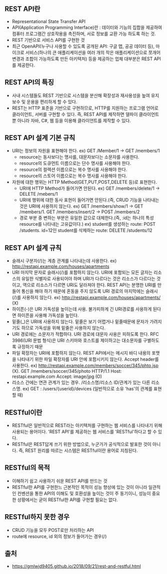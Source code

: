 ## REST API란
- Representational State Transfer API
- API(Application Programming Interface)란 : 데이터와 기능의 집합을 제공하여 컴퓨터 프로그램간 상호작용을 촉진하며, 서로 정보를 교환 가능 하도록 하는 것.
- REST 기반으로 서비스 API를 구현한 것
- 최근 OpenAPI(누구나 사용할 수 있도록 공개된 API: 구글 맵, 공공 데이터 등), 마이크로 서비스(하나의 큰 애플리케이션을 여러 개의 작은 애플리케이션으로 쪼개어 변경과 조합이 가능하도록 만든 아키텍처) 등을 제공하는 업체 대부분은 REST API를 제공한다.

## REST API의 특징
- 사내 시스템들도 REST 기반으로 시스템을 분산해 확장성과 재사용성을 높여 유지보수 및 운용을 편리하게 할 수 있다.
- REST는 HTTP 표준을 기반으로 구현하므로, HTTP를 지원하는 프로그램 언어로 클라이언트, 서버를 구현할 수 있다. 즉, REST API를 제작하면 델파이 클라이언트 뿐 아니라 자바, C#, 웹 등을 이용해 클라이언트를 제작할 수 있다.

## REST API 설계 기본 규칙
- URI는 정보의 자원을 표현해야 한다. ex) GET /Member/1 -> GET /members/1
  <ul><li>resource는 동사보다는 명사를, 대문자보다는 소문자를 사용한다.</li>
  <li>resource의 도큐먼트 이름으로는 단수 명사를 사용해야 한다.</li>
  <li>resource의 컬렉션 이름으로는 복수 명사를 사용해야 한다.</li>
  <li>resource의 스토어 이름으로는 복수 명사를 사용해야 한다.</li>
  </ul>
- 자원에 대한 행위는 HTTP Method(GET,PUT,POST,DELETE 등)로 표현한다.
  <ul><li>URI에 HTTP Method가 들어가면 안된다. ex) GET /members/delete/1 -> DELETE /mebers/1</li>
  <li>URI에 행위에 대한 동사 표현이 들어가면 안된다.(즉, CRUD 기능을 나타내는 것은 URI에 사용하지 않는다. ex) GET /members/show/1 -> GET /members/1. GET /members/insert/2 -> POST /members/2</li>
  <li>경로 부분 중 변하는 부분은 유일한 값으로 대체한다.(즉, :id는 하나의 특성 resource를 나타내는 고유값이다.) ex) student를 생성하는 route: POST /students. id=12인 student를 삭제하는 route: DELETE /students/12</li>
  </ul>
  
## REST API 설계 규칙
- 슬래시 구분자(/)는 계층 관계를 나타내는데 사용한다. ex) http://restapi.example.com/houses/apartments
- URI 마지막 문자로 슬래시(/)를 포함하지 않는다. URI에 포함되는 모든 글자는 리소스의 유일한 식별자로 사용되어야 하며 URI가 다르다는 것은 리소스가 다르다는 것이고, 역으로 리소스가 다르면 URI도 달라져야 한다. REST API는 분명한 URI를 만들어 통신을 해야 하기 때문에 혼동을 주지 않도록 URI 경로의 마지막에는 슬래시(/)를 사용하지 않는다. ex) http://restapi.example.com/houses/apartments/ (X)
- 하이픈(-)은 URI 가독성을 높이는데 사용. 불가피하게 긴 URI경로를 사용하게 된다면 하이픈을 사용해 가독성을 높인다.
- 밑줄(_)은 URI에 사용하지 않는다. 밑줄은 보기 어렵거나 밑줄때문에 문자가 가려지기도 하므로 가독성을 위해 밑줄은 사용하지 않는다.
- URI 경로에는 소문자가 적합하다. URI 경로에 대문자 사용은 피하도록 한다. RFC 3986(URI 문법 형식)은 URI 스키마와 호스트를 제이하고는 대소문자를 구별하도록 규정하기 때문
- 파일 확장자는 URI에 포함하지 않는다. REST API에서는 메시지 바디 내용의 포맷을 나타내기 위한 파일 확장자를 URI 안에 포함시키지 않는다. Accept header를 사용한다. ex) http://restapi.example.com/members/soccer/345/phto,jsp (X). GET /members/soccer/345/photo HTTP/1.1 Host: restapi.example.com Accept: image/jpg (O)
- 리소스 간에는 연관 관계가 있는 경우. /리소스명/리소스 ID/관계가 있는 다른 리소스명. ex) GET : /users/{userid}/devices (일반적으로 소유 'has'의 관계를 표현할 때)

## RESTful이란
- RESTful은 일반적으로 REST라는 아키텍처를 구현하는 웹 서비스를 나타내기 위해 사용되는 용어이다. 'REST API'를 제공하는 웹 서비스를 'RESTful'하다고 할 수 있다.
- RESTful은 REST답게 쓰기 위한 방법으로, 누군가가 공식적으로 발표한 것이 아니다. 즉, REST 원리를 따르는 시스템은 RESTful이란 용어로 지칭된다.

## RESTful의 목적
- 이해하기 쉽고 사용하기 쉬운 REST API를 만드는 것
- RESTful한 API를 구현한느 근본적인 목적이 성능 향상에 있는 것이 아니라 일관적인 컨벤션을 통한 API의 이해도 및 호환성을 높이는 것이 주 동기이니, 성능이 중요한 상황에서는 굳이 RESTful한 API를 구현할 필요는 없다.

## RESTful하지 못한 경우
- CRUD 기능을 모두 POST로만 처리하는 API
- route에 resource, id 외의 정보가 들어가는 경우(/)

## 출처
- https://gmlwjd9405.github.io/2018/09/21/rest-and-restful.html
